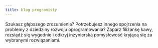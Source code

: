 ```yaml
---
title: blog programisty
---
```


Szukasz głębszego zrozumienia? Potrzebujesz innego spojrzenia na problemy z dziedziny rozwoju oprogramowania?
Zaparz filiżankę kawy, rozsiądź się wygodnie i odkryj inżynierską pomysłowość kryjącą się za wybranymi rozwiązaniami.
